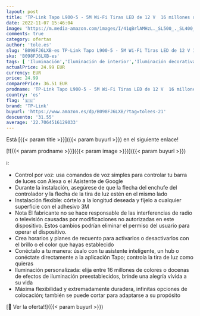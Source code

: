 ```yaml
---
layout: post
title: 'TP-Link Tapo L900-5 - 5M Wi-Fi Tiras LED de 12 V  16 millones de colores con 2100 mcd  óptimo para la familia  sincronización con música  compatible con Google y Alexa  Color Blanco'
date: 2022-11-07 15:46:04
image: 'https://m.media-amazon.com/images/I/41qBrlAMHzL._SL500_._SL400_.jpg'
comments: true
category: ofertas
author: 'tole.es'
slug: 'B098FJ6LXB-es TP-Link Tapo L900-5 - 5M Wi-Fi Tiras LED de 12 V 16...'
sku: 'B098FJ6LXB-es'
tags: [ 'Iluminación','Iluminación de interior','Iluminación decorativa y para usos específicos de interior','Tiras LED de interior','alexa','tp-link','🇪🇸', ]
actualPrice: 24.99 EUR
currency: EUR
price: 24.99
comparePrice: 36.51 EUR
prodname: 'TP-Link Tapo L900-5 - 5M Wi-Fi Tiras LED de 12 V  16 millones de colores con 2100 mcd  óptimo para la familia  sincronización con música  compatible con Google y Alexa  Color Blanco'
country: 'es'
flag: '🇪🇸'
brand: 'TP-Link'
buyurl: 'https://www.amazon.es/dp/B098FJ6LXB/?tag=tolees-21'
descuento: '31.55'
average: '22.7064516129033'
---
```


Está [{{< param title >}}]({{< param buyurl >}}) en el siguiente enlace!

[![{{< param prodname >}}]({{< param image >}})]({{< param buyurl >}})

ℹ️:

- Control por voz: usa comandos de voz simples para controlar tu barra de luces con Alexa o el Asistente de Google
- Durante la instalación, asegúrese de que la flecha del enchufe del controlador y la flecha de la tira de luz estén en el mismo lado
- Instalación flexible: córtelo a la longitud deseada y fíjelo a cualquier superficie con el adhesivo 3M
- Nota El fabricante no se hace responsable de las interferencias de radio o televisión causadas por modificaciones no autorizadas en este dispositivo. Estos cambios podrían eliminar el permiso del usuario para operar el dispositivo.
- Crea horarios y planes de recuento para activarlos o desactivarlos con el brillo o el color que hayas establecido
- Conéctalo a tu manera: úsalo con tu asistente inteligente, un hub o conéctate directamente a la aplicación Tapo; controla la tira de luz como quieras
- Iluminación personalizada: elija entre 16 millones de colores o docenas de efectos de iluminación preestablecidos, brinde una alegría vívida a su vida
- Máxima flexibilidad y extremadamente duradera, infinitas opciones de colocación; también se puede cortar para adaptarse a su propósito

[🛒 Ver la oferta!!]({{< param buyurl >}})
